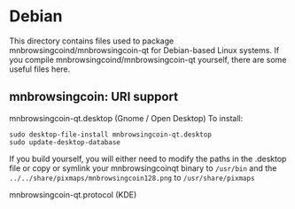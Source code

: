 
Debian
====================
This directory contains files used to package mnbrowsingcoind/mnbrowsingcoin-qt
for Debian-based Linux systems. If you compile mnbrowsingcoind/mnbrowsingcoin-qt yourself, there are some useful files here.

## mnbrowsingcoin: URI support ##


mnbrowsingcoin-qt.desktop  (Gnome / Open Desktop)
To install:

	sudo desktop-file-install mnbrowsingcoin-qt.desktop
	sudo update-desktop-database

If you build yourself, you will either need to modify the paths in
the .desktop file or copy or symlink your mnbrowsingcoinqt binary to `/usr/bin`
and the `../../share/pixmaps/mnbrowsingcoin128.png` to `/usr/share/pixmaps`

mnbrowsingcoin-qt.protocol (KDE)

